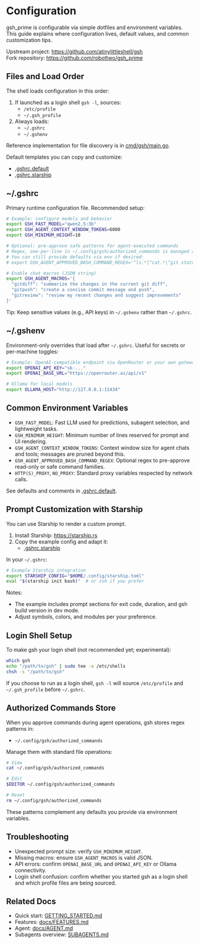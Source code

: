 # Configuration

gsh_prime is configurable via simple dotfiles and environment variables. This guide explains where configuration lives, default values, and common customization tips.

Upstream project: https://github.com/atinylittleshell/gsh  
Fork repository: https://github.com/robottwo/gsh_prime

## Files and Load Order

The shell loads configuration in this order:

1. If launched as a login shell `gsh -l`, sources:
   - `/etc/profile`
   - `~/.gsh_profile`
2. Always loads:
   - `~/.gshrc`
   - `~/.gshenv`

Reference implementation for file discovery is in [cmd/gsh/main.go](../cmd/gsh/main.go).

Default templates you can copy and customize:
- [.gshrc.default](../cmd/gsh/.gshrc.default)
- [.gshrc.starship](../cmd/gsh/.gshrc.starship)

## ~/.gshrc

Primary runtime configuration file. Recommended setup:

```bash
# Example: configure models and behavior
export GSH_FAST_MODEL="qwen2.5:3b"
export GSH_AGENT_CONTEXT_WINDOW_TOKENS=6000
export GSH_MINIMUM_HEIGHT=10

# Optional: pre-approve safe patterns for agent-executed commands
# Regex, one-per-line in ~/.config/gsh/authorized_commands is managed automatically
# You can still provide defaults via env if desired:
# export GSH_AGENT_APPROVED_BASH_COMMAND_REGEX='^ls.*|^cat.*|^git status.*'

# Enable chat macros (JSON string)
export GSH_AGENT_MACROS='{
  "gitdiff": "summarize the changes in the current git diff",
  "gitpush": "create a concise commit message and push",
  "gitreview": "review my recent changes and suggest improvements"
}'
```

Tip: Keep sensitive values (e.g., API keys) in `~/.gshenv` rather than `~/.gshrc`.

## ~/.gshenv

Environment-only overrides that load after `~/.gshrc`. Useful for secrets or per-machine toggles:

```bash
# Example: OpenAI-compatible endpoint via OpenRouter or your own gateway
export OPENAI_API_KEY="sk-..."
export OPENAI_BASE_URL="https://openrouter.ai/api/v1"

# Ollama for local models
export OLLAMA_HOST="http://127.0.0.1:11434"
```

## Common Environment Variables

- `GSH_FAST_MODEL`: Fast LLM used for predictions, subagent selection, and lightweight tasks.
- `GSH_MINIMUM_HEIGHT`: Minimum number of lines reserved for prompt and UI rendering.
- `GSH_AGENT_CONTEXT_WINDOW_TOKENS`: Context window size for agent chats and tools; messages are pruned beyond this.
- `GSH_AGENT_APPROVED_BASH_COMMAND_REGEX`: Optional regex to pre-approve read-only or safe command families.
- `HTTP(S)_PROXY`, `NO_PROXY`: Standard proxy variables respected by network calls.

See defaults and comments in [.gshrc.default](../cmd/gsh/.gshrc.default).

## Prompt Customization with Starship

You can use Starship to render a custom prompt.

1. Install Starship: https://starship.rs
2. Copy the example config and adapt it:
   - [.gshrc.starship](../cmd/gsh/.gshrc.starship)

In your `~/.gshrc`:

```bash
# Example Starship integration
export STARSHIP_CONFIG="$HOME/.config/starship.toml"
eval "$(starship init bash)"  # or zsh if you prefer
```

Notes:
- The example includes prompt sections for exit code, duration, and gsh build version in dev mode.
- Adjust symbols, colors, and modules per your preference.

## Login Shell Setup

To make gsh your login shell (not recommended yet; experimental):

```bash
which gsh
echo "/path/to/gsh" | sudo tee -a /etc/shells
chsh -s "/path/to/gsh"
```

If you choose to run as a login shell, `gsh -l` will source `/etc/profile` and `~/.gsh_profile` before `~/.gshrc`.

## Authorized Commands Store

When you approve commands during agent operations, gsh stores regex patterns in:

- `~/.config/gsh/authorized_commands`

Manage them with standard file operations:

```bash
# View
cat ~/.config/gsh/authorized_commands

# Edit
$EDITOR ~/.config/gsh/authorized_commands

# Reset
rm ~/.config/gsh/authorized_commands
```

These patterns complement any defaults you provide via environment variables.

## Troubleshooting

- Unexpected prompt size: verify `GSH_MINIMUM_HEIGHT`.
- Missing macros: ensure `GSH_AGENT_MACROS` is valid JSON.
- API errors: confirm `OPENAI_BASE_URL` and `OPENAI_API_KEY` or Ollama connectivity.
- Login shell confusion: confirm whether you started gsh as a login shell and which profile files are being sourced.

## Related Docs

- Quick start: [GETTING_STARTED.md](GETTING_STARTED.md)
- Features: [docs/FEATURES.md](docs/FEATURES.md)
- Agent: [docs/AGENT.md](docs/AGENT.md)
- Subagents overview: [SUBAGENTS.md](SUBAGENTS.md)